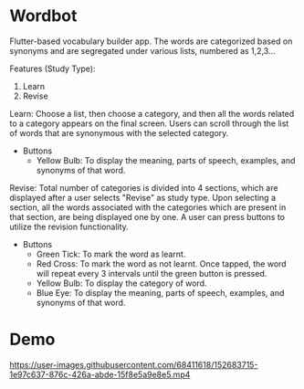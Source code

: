 # Wordbot

Flutter-based vocabulary builder app. The words are categorized based on synonyms and are segregated under various lists, numbered as 1,2,3...

Features (Study Type): 
1. Learn
2. Revise

Learn: Choose a list, then choose a category, and then all the words related to a category appears on the final screen. Users can scroll through the list of words that are synonymous with the selected category.

* Buttons
  * Yellow Bulb: To display the meaning, parts of speech, examples, and synonyms of that word. 

Revise: Total number of categories is divided into 4 sections, which are displayed after a user selects "Revise" as study type. Upon selecting a section, all the words associated with the categories which are present in that section, are being displayed one by one. A user can press buttons to utilize the revision functionality.

* Buttons
  * Green Tick: To mark the word as learnt.
  * Red Cross: To mark the word as not learnt. Once tapped, the word will repeat every 3 intervals until the green button is pressed.
  * Yellow Bulb: To display the category of word.
  * Blue Eye: To display the meaning, parts of speech, examples, and synonyms of that word.

# Demo

https://user-images.githubusercontent.com/68411618/152683715-1e97c637-876c-426a-abde-15f8e5a9e8e5.mp4

